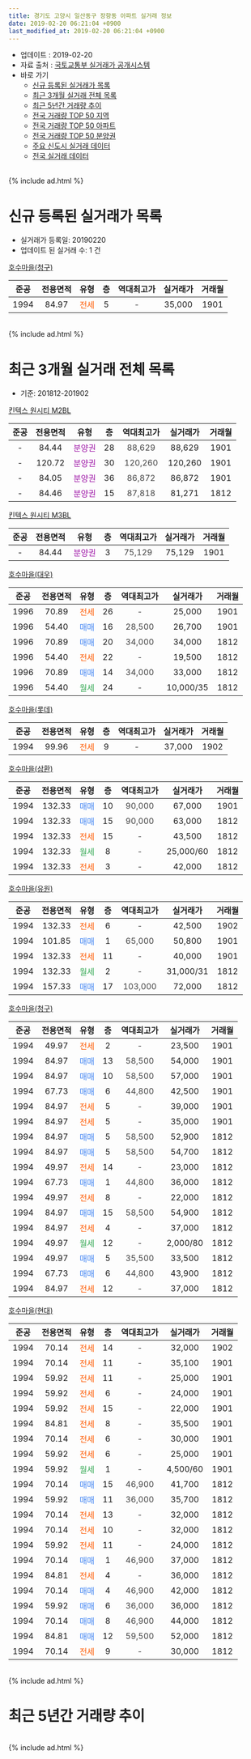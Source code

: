 ```yaml
---
title: 경기도 고양시 일산동구 장항동 아파트 실거래 정보
date: 2019-02-20 06:21:04 +0900
last_modified_at: 2019-02-20 06:21:04 +0900
---
```


* 업데이트 : 2019-02-20
* 자료 출처 : [국토교통부 실거래가 공개시스템](http://rt.molit.go.kr)
* 바로 가기
    * [신규 등록된 실거래가 목록](#신규-등록된-실거래가-목록)
    * [최근 3개월 실거래 전체 목록](#최근-3개월-실거래-전체-목록)
    * [최근 5년간 거래량 추이](#최근-5년간-거래량-추이)
    * [전국 거래량 TOP 50 지역](https://inasie.github.io/apt-trade-info/최근-3개월-전국에서-가장-거래가-많이-발생한-지역)
    * [전국 거래량 TOP 50 아파트](https://inasie.github.io/apt-trade-info/최근-3개월-전국에서-가장-거래가-많이-발생한-아파트)
    * [전국 거래량 TOP 50 분양권](https://inasie.github.io/apt-trade-info/최근-3개월-전국에서-가장-거래가-많이-발생한-분양권)
    * [주요 신도시 실거래 데이터](https://inasie.github.io/apt-trade-info/주요-신도시)
    * [전국 실거래 데이터](https://inasie.github.io/apt-trade-info/전국)
<br>
{% include ad.html %}
<br>

# 신규 등록된 실거래가 목록
* 실거래가 등록일: 20190220
* 업데이트 된 실거래 수: 1 건


[호수마을(청구)](https://search.naver.com/search.naver?query=%EA%B2%BD%EA%B8%B0%EB%8F%84+%EA%B3%A0%EC%96%91%EC%8B%9C+%EC%9D%BC%EC%82%B0%EB%8F%99%EA%B5%AC+%EC%9E%A5%ED%95%AD%EB%8F%99+%ED%98%B8%EC%88%98%EB%A7%88%EC%9D%84%28%EC%B2%AD%EA%B5%AC%29)

|준공|전용면적|유형|층|역대최고가|실거래가|거래월|
|:---:|:---:|:---:|:---:|:---:|:---:|:---:|
|1994|84.97|<span style="color:#ff5a00">전세</span>|5|<span style="color:#444444">-</span>|35,000|1901|


<br>
{% include ad.html %}
<br>

# 최근 3개월 실거래 전체 목록
* 기준: 201812-201902


[킨텍스 원시티 M2BL](https://search.naver.com/search.naver?query=%EA%B2%BD%EA%B8%B0%EB%8F%84+%EA%B3%A0%EC%96%91%EC%8B%9C+%EC%9D%BC%EC%82%B0%EB%8F%99%EA%B5%AC+%EC%9E%A5%ED%95%AD%EB%8F%99+%ED%82%A8%ED%85%8D%EC%8A%A4+%EC%9B%90%EC%8B%9C%ED%8B%B0+M2BL)

|준공|전용면적|유형|층|역대최고가|실거래가|거래월|
|:---:|:---:|:---:|:---:|:---:|:---:|:---:|
|-|84.44|<span style="color:#9C11A5">분양권</span>|28|<span style="color:#444444">88,629</span>|88,629|1901|
|-|120.72|<span style="color:#9C11A5">분양권</span>|30|<span style="color:#444444">120,260</span>|120,260|1901|
|-|84.05|<span style="color:#9C11A5">분양권</span>|36|<span style="color:#444444">86,872</span>|86,872|1901|
|-|84.46|<span style="color:#9C11A5">분양권</span>|15|<span style="color:#444444">87,818</span>|81,271|1812|

[킨텍스 원시티 M3BL](https://search.naver.com/search.naver?query=%EA%B2%BD%EA%B8%B0%EB%8F%84+%EA%B3%A0%EC%96%91%EC%8B%9C+%EC%9D%BC%EC%82%B0%EB%8F%99%EA%B5%AC+%EC%9E%A5%ED%95%AD%EB%8F%99+%ED%82%A8%ED%85%8D%EC%8A%A4+%EC%9B%90%EC%8B%9C%ED%8B%B0+M3BL)

|준공|전용면적|유형|층|역대최고가|실거래가|거래월|
|:---:|:---:|:---:|:---:|:---:|:---:|:---:|
|-|84.44|<span style="color:#9C11A5">분양권</span>|3|<span style="color:#444444">75,129</span>|75,129|1901|

[호수마을(대우)](https://search.naver.com/search.naver?query=%EA%B2%BD%EA%B8%B0%EB%8F%84+%EA%B3%A0%EC%96%91%EC%8B%9C+%EC%9D%BC%EC%82%B0%EB%8F%99%EA%B5%AC+%EC%9E%A5%ED%95%AD%EB%8F%99+%ED%98%B8%EC%88%98%EB%A7%88%EC%9D%84%28%EB%8C%80%EC%9A%B0%29)

|준공|전용면적|유형|층|역대최고가|실거래가|거래월|
|:---:|:---:|:---:|:---:|:---:|:---:|:---:|
|1996|70.89|<span style="color:#ff5a00">전세</span>|26|<span style="color:#444444">-</span>|25,000|1901|
|1996|54.40|<span style="color:#4285f3">매매</span>|16|<span style="color:#444444">28,500</span>|26,700|1901|
|1996|70.89|<span style="color:#4285f3">매매</span>|20|<span style="color:#444444">34,000</span>|34,000|1812|
|1996|54.40|<span style="color:#ff5a00">전세</span>|22|<span style="color:#444444">-</span>|19,500|1812|
|1996|70.89|<span style="color:#4285f3">매매</span>|14|<span style="color:#444444">34,000</span>|33,000|1812|
|1996|54.40|<span style="color:#34a853">월세</span>|24|<span style="color:#444444">-</span>|10,000/35|1812|

[호수마을(롯데)](https://search.naver.com/search.naver?query=%EA%B2%BD%EA%B8%B0%EB%8F%84+%EA%B3%A0%EC%96%91%EC%8B%9C+%EC%9D%BC%EC%82%B0%EB%8F%99%EA%B5%AC+%EC%9E%A5%ED%95%AD%EB%8F%99+%ED%98%B8%EC%88%98%EB%A7%88%EC%9D%84%28%EB%A1%AF%EB%8D%B0%29)

|준공|전용면적|유형|층|역대최고가|실거래가|거래월|
|:---:|:---:|:---:|:---:|:---:|:---:|:---:|
|1994|99.96|<span style="color:#ff5a00">전세</span>|9|<span style="color:#444444">-</span>|37,000|1902|

[호수마을(삼환)](https://search.naver.com/search.naver?query=%EA%B2%BD%EA%B8%B0%EB%8F%84+%EA%B3%A0%EC%96%91%EC%8B%9C+%EC%9D%BC%EC%82%B0%EB%8F%99%EA%B5%AC+%EC%9E%A5%ED%95%AD%EB%8F%99+%ED%98%B8%EC%88%98%EB%A7%88%EC%9D%84%28%EC%82%BC%ED%99%98%29)

|준공|전용면적|유형|층|역대최고가|실거래가|거래월|
|:---:|:---:|:---:|:---:|:---:|:---:|:---:|
|1994|132.33|<span style="color:#4285f3">매매</span>|10|<span style="color:#444444">90,000</span>|67,000|1901|
|1994|132.33|<span style="color:#4285f3">매매</span>|15|<span style="color:#444444">90,000</span>|63,000|1812|
|1994|132.33|<span style="color:#ff5a00">전세</span>|15|<span style="color:#444444">-</span>|43,500|1812|
|1994|132.33|<span style="color:#34a853">월세</span>|8|<span style="color:#444444">-</span>|25,000/60|1812|
|1994|132.33|<span style="color:#ff5a00">전세</span>|3|<span style="color:#444444">-</span>|42,000|1812|

[호수마을(유원)](https://search.naver.com/search.naver?query=%EA%B2%BD%EA%B8%B0%EB%8F%84+%EA%B3%A0%EC%96%91%EC%8B%9C+%EC%9D%BC%EC%82%B0%EB%8F%99%EA%B5%AC+%EC%9E%A5%ED%95%AD%EB%8F%99+%ED%98%B8%EC%88%98%EB%A7%88%EC%9D%84%28%EC%9C%A0%EC%9B%90%29)

|준공|전용면적|유형|층|역대최고가|실거래가|거래월|
|:---:|:---:|:---:|:---:|:---:|:---:|:---:|
|1994|132.33|<span style="color:#ff5a00">전세</span>|6|<span style="color:#444444">-</span>|42,500|1902|
|1994|101.85|<span style="color:#4285f3">매매</span>|1|<span style="color:#444444">65,000</span>|50,800|1901|
|1994|132.33|<span style="color:#ff5a00">전세</span>|11|<span style="color:#444444">-</span>|40,000|1901|
|1994|132.33|<span style="color:#34a853">월세</span>|2|<span style="color:#444444">-</span>|31,000/31|1812|
|1994|157.33|<span style="color:#4285f3">매매</span>|17|<span style="color:#444444">103,000</span>|72,000|1812|

[호수마을(청구)](https://search.naver.com/search.naver?query=%EA%B2%BD%EA%B8%B0%EB%8F%84+%EA%B3%A0%EC%96%91%EC%8B%9C+%EC%9D%BC%EC%82%B0%EB%8F%99%EA%B5%AC+%EC%9E%A5%ED%95%AD%EB%8F%99+%ED%98%B8%EC%88%98%EB%A7%88%EC%9D%84%28%EC%B2%AD%EA%B5%AC%29)

|준공|전용면적|유형|층|역대최고가|실거래가|거래월|
|:---:|:---:|:---:|:---:|:---:|:---:|:---:|
|1994|49.97|<span style="color:#ff5a00">전세</span>|2|<span style="color:#444444">-</span>|23,500|1901|
|1994|84.97|<span style="color:#4285f3">매매</span>|13|<span style="color:#444444">58,500</span>|54,000|1901|
|1994|84.97|<span style="color:#4285f3">매매</span>|10|<span style="color:#444444">58,500</span>|57,000|1901|
|1994|67.73|<span style="color:#4285f3">매매</span>|6|<span style="color:#444444">44,800</span>|42,500|1901|
|1994|84.97|<span style="color:#ff5a00">전세</span>|5|<span style="color:#444444">-</span>|39,000|1901|
|1994|84.97|<span style="color:#ff5a00">전세</span>|5|<span style="color:#444444">-</span>|35,000|1901|
|1994|84.97|<span style="color:#4285f3">매매</span>|5|<span style="color:#444444">58,500</span>|52,900|1812|
|1994|84.97|<span style="color:#4285f3">매매</span>|5|<span style="color:#444444">58,500</span>|54,700|1812|
|1994|49.97|<span style="color:#ff5a00">전세</span>|14|<span style="color:#444444">-</span>|23,000|1812|
|1994|67.73|<span style="color:#4285f3">매매</span>|1|<span style="color:#444444">44,800</span>|36,000|1812|
|1994|49.97|<span style="color:#ff5a00">전세</span>|8|<span style="color:#444444">-</span>|22,000|1812|
|1994|84.97|<span style="color:#4285f3">매매</span>|15|<span style="color:#444444">58,500</span>|54,900|1812|
|1994|84.97|<span style="color:#ff5a00">전세</span>|4|<span style="color:#444444">-</span>|37,000|1812|
|1994|49.97|<span style="color:#34a853">월세</span>|12|<span style="color:#444444">-</span>|2,000/80|1812|
|1994|49.97|<span style="color:#4285f3">매매</span>|5|<span style="color:#444444">35,500</span>|33,500|1812|
|1994|67.73|<span style="color:#4285f3">매매</span>|6|<span style="color:#444444">44,800</span>|43,900|1812|
|1994|84.97|<span style="color:#ff5a00">전세</span>|12|<span style="color:#444444">-</span>|37,000|1812|

[호수마을(현대)](https://search.naver.com/search.naver?query=%EA%B2%BD%EA%B8%B0%EB%8F%84+%EA%B3%A0%EC%96%91%EC%8B%9C+%EC%9D%BC%EC%82%B0%EB%8F%99%EA%B5%AC+%EC%9E%A5%ED%95%AD%EB%8F%99+%ED%98%B8%EC%88%98%EB%A7%88%EC%9D%84%28%ED%98%84%EB%8C%80%29)

|준공|전용면적|유형|층|역대최고가|실거래가|거래월|
|:---:|:---:|:---:|:---:|:---:|:---:|:---:|
|1994|70.14|<span style="color:#ff5a00">전세</span>|14|<span style="color:#444444">-</span>|32,000|1902|
|1994|70.14|<span style="color:#ff5a00">전세</span>|11|<span style="color:#444444">-</span>|35,100|1901|
|1994|59.92|<span style="color:#ff5a00">전세</span>|11|<span style="color:#444444">-</span>|25,000|1901|
|1994|59.92|<span style="color:#ff5a00">전세</span>|6|<span style="color:#444444">-</span>|24,000|1901|
|1994|59.92|<span style="color:#ff5a00">전세</span>|15|<span style="color:#444444">-</span>|22,000|1901|
|1994|84.81|<span style="color:#ff5a00">전세</span>|8|<span style="color:#444444">-</span>|35,500|1901|
|1994|70.14|<span style="color:#ff5a00">전세</span>|6|<span style="color:#444444">-</span>|30,000|1901|
|1994|59.92|<span style="color:#ff5a00">전세</span>|6|<span style="color:#444444">-</span>|25,000|1901|
|1994|59.92|<span style="color:#34a853">월세</span>|1|<span style="color:#444444">-</span>|4,500/60|1901|
|1994|70.14|<span style="color:#4285f3">매매</span>|15|<span style="color:#444444">46,900</span>|41,700|1812|
|1994|59.92|<span style="color:#4285f3">매매</span>|11|<span style="color:#444444">36,000</span>|35,700|1812|
|1994|70.14|<span style="color:#ff5a00">전세</span>|13|<span style="color:#444444">-</span>|32,000|1812|
|1994|70.14|<span style="color:#ff5a00">전세</span>|10|<span style="color:#444444">-</span>|32,000|1812|
|1994|59.92|<span style="color:#ff5a00">전세</span>|11|<span style="color:#444444">-</span>|24,000|1812|
|1994|70.14|<span style="color:#4285f3">매매</span>|1|<span style="color:#444444">46,900</span>|37,000|1812|
|1994|84.81|<span style="color:#ff5a00">전세</span>|4|<span style="color:#444444">-</span>|36,000|1812|
|1994|70.14|<span style="color:#4285f3">매매</span>|4|<span style="color:#444444">46,900</span>|42,000|1812|
|1994|59.92|<span style="color:#4285f3">매매</span>|6|<span style="color:#444444">36,000</span>|36,000|1812|
|1994|70.14|<span style="color:#4285f3">매매</span>|8|<span style="color:#444444">46,900</span>|44,000|1812|
|1994|84.81|<span style="color:#4285f3">매매</span>|12|<span style="color:#444444">59,500</span>|52,000|1812|
|1994|70.14|<span style="color:#ff5a00">전세</span>|9|<span style="color:#444444">-</span>|30,000|1812|


<br>
{% include ad.html %}
<br>

# 최근 5년간 거래량 추이


<div style="width:100%;">
    <canvas id="deal_progress" height="200"></canvas>
</div>

<script>
new Chart(document.getElementById("deal_progress"), {
    type: 'line',
    data: {
        labels: ['201402','201403','201404','201405','201406','201407','201408','201409','201410','201411','201412','201501','201502','201503','201504','201505','201506','201507','201508','201509','201510','201511','201512','201601','201602','201603','201604','201605','201606','201607','201608','201609','201610','201611','201612','201701','201702','201703','201704','201705','201706','201707','201708','201709','201710','201711','201712','201801','201802','201803','201804','201805','201806','201807','201808','201809','201810','201811','201812','201901','201902'],
        datasets: [{
            label: '매매',
            pointRadius: 1,
            data: [28, 26, 17, 25, 10, 15, 23, 23, 22, 21, 15, 24, 16, 29, 27, 20, 21, 25, 19, 26, 20, 14, 9, 13, 17, 25, 49, 44, 32, 53, 39, 26, 33, 6, 17, 22, 15, 25, 25, 30, 45, 33, 4, 15, 11, 11, 9, 35, 23, 27, 10, 18, 9, 13, 26, 30, 26, 12, 18, 10, 0],
            borderColor: "rgba(255, 201, 14, 1)",
            backgroundColor: "rgba(255, 201, 14, 0.5)",
            fill: false,
            lineTension: 0
        },{
            label: '전월세',
            pointRadius: 1,
            data: [29, 36, 28, 38, 25, 27, 24, 20, 32, 26, 26, 37, 29, 31, 40, 34, 23, 21, 21, 13, 28, 22, 37, 27, 27, 28, 36, 33, 22, 33, 29, 26, 34, 26, 30, 35, 38, 33, 36, 29, 41, 39, 32, 21, 21, 25, 22, 37, 28, 30, 29, 15, 20, 24, 24, 18, 25, 21, 16, 13, 3],
            borderColor: "rgba(0, 141, 185, 1)",
            backgroundColor: "rgba(0, 141, 185, 0.5)",
            fill: false,
            lineTension: 0
        }
        ]
    },
    options: {
        responsive: true,
        title: {
            display: false
        },
        tooltips: {
            mode: 'index',
            intersect: false
        },
        hover: {
            mode: 'nearest',
            intersect: true
        },
        scales: {
            xAxes: [{
                display: true,
                scaleLabel: {
                    display: true,
                    labelString: '년/월'
                }
            }],
            yAxes: [{
                display: true,
                ticks: {
                    suggestedMin: 0,
                },
                scaleLabel: {
                    display: true,
                    labelString: '실거래 수'
                }
            }]
        }
    }
});

</script>


<br>
{% include ad.html %}
<br>

